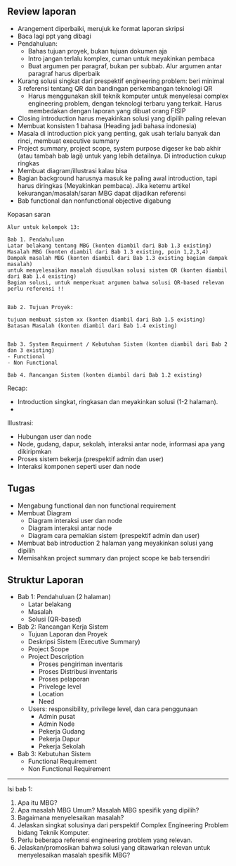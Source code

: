 ## Review laporan

- Arangement diperbaiki, merujuk ke format laporan skripsi
- Baca lagi ppt yang dibagi
- Pendahuluan: 
  - Bahas tujuan proyek, bukan tujuan dokumen aja
  - Intro jangan terlalu komplex, cuman untuk meyakinkan pembaca
  - Buat argumen per paragraf, bukan per subbab. Alur argumen antar paragraf harus diperbaik
- Kurang solusi singkat dari prespektif engineering problem: beri minimal 3 referensi tentang QR dan bandingan perkembangan teknologi QR
  - Harus menggunakan skill teknik komputer untuk menyelesai complex engineering problem, dengan teknologi terbaru yang terkait. Harus membedakan dengan laporan yang dibuat orang FISIP
- Closing introduction harus meyakinkan solusi yang dipilih paling relevan
- Membuat konsisten 1 bahasa (Heading jadi bahasa indonesia)
- Masala di introduction pick yang penting, gak usah terlalu banyak dan rinci, membuat executive summary
- Project summary, project scope, system purpose digeser ke bab akhir (atau tambah bab lagi) untuk yang lebih detailnya. Di introduction cukup ringkas
- Membuat diagram/illustrasi kalau bisa
- Bagian background harusnya masuk ke paling awal introduction, tapi harus diringkas (Meyakinkan pembaca). Jika ketemu artikel kekurangan/masalah/saran MBG dapat dijadikan referensi
- Bab functional dan nonfunctional objective digabung

Kopasan saran

```plaintext
Alur untuk kelompok 13:

Bab 1. Pendahuluan
Latar belakang tentang MBG (konten diambil dari Bab 1.3 existing)
Masalah MBG (konten diambil dari Bab 1.3 existing, poin 1,2,3,4)
Dampak masalah MBG (konten diambil dari Bab 1.3 existing bagian dampak masalah)
untuk menyelesaikan masalah diusulkan solusi sistem QR (konten diambil dari Bab 1.4 existing)
Bagian solusi, untuk memperkuat argumen bahwa solusi QR-based relevan perlu referensi !!


Bab 2. Tujuan Proyek:

tujuan membuat sistem xx (konten diambil dari Bab 1.5 existing)
Batasan Masalah (konten diambil dari Bab 1.4 existing)


Bab 3. System Requirment / Kebutuhan Sistem (konten diambil dari Bab 2 dan 3 existing)
- Functional
- Non Functional

Bab 4. Rancangan Sistem (konten diambil dari Bab 1.2 existing)
```

Recap:
- Introduction singkat, ringkasan dan meyakinkan solusi (1-2 halaman).
-

Illustrasi:
- Hubungan user dan node
- Node, gudang, dapur, sekolah, interaksi antar node, informasi apa yang dikiripmkan
- Proses sistem bekerja (prespektif admin dan user)
- Interaksi komponen seperti user dan node

## Tugas

- Mengabung functional dan non functional requirement
- Membuat Diagram
  - Diagram interaksi user dan node
  - Diagram interaksi antar node
  - Diagram cara pemakian sistem (prespektif admin dan user)
- Membuat bab introduction 2 halaman yang meyakinkan solusi yang dipilih
- Memisahkan project summary dan project scope ke bab tersendiri

## Struktur Laporan

- Bab 1: Pendahuluan (2 halaman)
  - Latar belakang
  - Masalah
  - Solusi (QR-based)
- Bab 2: Rancangan Kerja Sistem
  - Tujuan Laporan dan Proyek
  - Deskripsi Sistem (Executive Summary)
  - Project Scope
  - Project Description
    - Proses pengiriman inventaris
    - Proses Distribusi inventaris
    - Proses pelaporan
    - Privelege level
    - Location
    - Need
  - Users: responsibility, privilege level, dan cara penggunaan
    - Admin pusat
    - Admin Node
    - Pekerja Gudang
    - Pekerja Dapur
    - Pekerja Sekolah
- Bab 3: Kebutuhan Sistem
  - Functional Requirement
  - Non Functional Requirement

---

Isi bab 1:

1. Apa itu MBG?
2. Apa masalah MBG Umum? Masalah MBG spesifik yang dipilih?
3. Bagaimana menyelesaikan masalah?
4. Jelaskan singkat solusinya dari perspektif Complex Engineering Problem bidang Teknik Komputer.
5. Perlu beberapa referensi engineering problem yang relevan.
6. Jelaskan/promosikan bahwa solusi yang ditawarkan relevan untuk menyelesaikan masalah spesifik MBG?